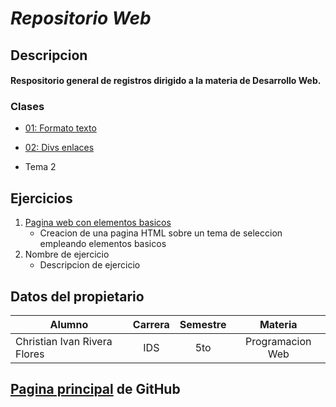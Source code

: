 # *Repositorio Web*

## Descripcion

#### Respositorio general de registros dirigido a la materia de Desarrollo Web.

### Clases

* [01: Formato texto](/01_formato_texto/index.html)

* [02: Divs enlaces](/02_divs_enlaces/index.html)

* Tema 2

## Ejercicios

1. [Pagina web con elementos basicos](/Ejercicio_01/index.html)
    * Creacion de una pagina HTML sobre un tema de seleccion empleando elementos basicos
2. Nombre de ejercicio
    * Descripcion de ejercicio

## Datos del propietario

|Alumno|Carrera|Semestre|Materia|
|------------------------------|:-:|:-:|:--------------:|
|Christian Ivan Rivera Flores|IDS|5to|Programacion Web|

## [Pagina principal](https://www.uabcs.mx/dasc/) de GitHub